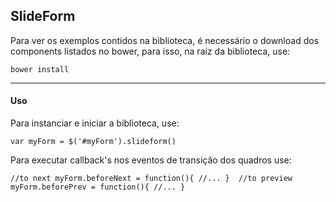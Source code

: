 ## SlideForm

Para ver os exemplos contidos na biblioteca, é necessário o download dos components listados no bower, para isso, na raiz da biblioteca, use:

`bower install`

* * *

#### Uso

Para instanciar e iniciar a biblioteca, use:

`var myForm = $('#myForm').slideform()`

Para executar callback's nos eventos de transição dos quadros use:

`//to next myForm.beforeNext = function(){ //... } 
//to preview myForm.beforePrev = function(){ //... }`